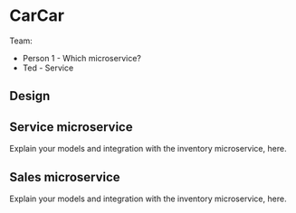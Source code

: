 # CarCar

Team:

* Person 1 - Which microservice?
* Ted - Service

## Design

## Service microservice

Explain your models and integration with the inventory
microservice, here.

## Sales microservice

Explain your models and integration with the inventory
microservice, here.
